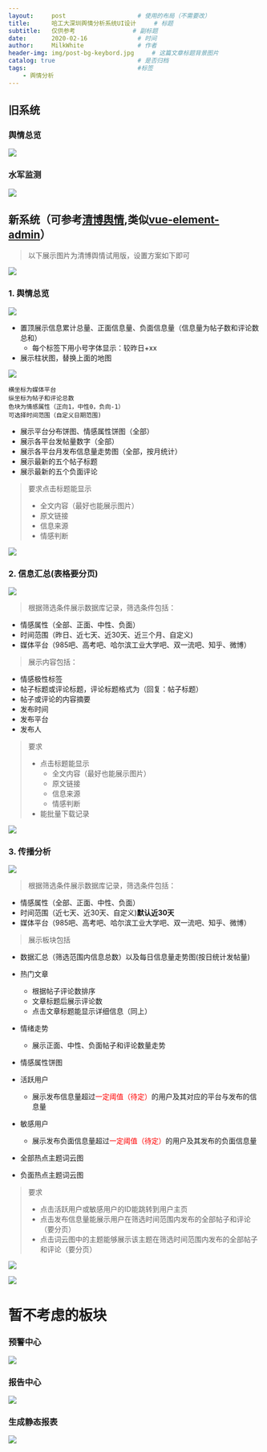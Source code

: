 ```yaml
---
layout:     post                    # 使用的布局（不需要改）
title:      哈工大深圳舆情分析系统UI设计   	# 标题 
subtitle:   仅供参考				# 副标题
date:       2020-02-16              # 时间
author:     MilkWhite               # 作者
header-img: img/post-bg-keybord.jpg    	# 这篇文章标题背景图片
catalog: true                       # 是否归档
tags:                               #标签
    - 舆情分析
---
```

## 旧系统
### 舆情总览
![]({{site.url}}/img/system-design-img/old_system-min.png)
### 水军监测
![]({{site.url}}/img/system-design-img/old_system1-min.png)

## 新系统（可参考[清博舆情](http://yuqing.gsdata.cn/vindex/),类似[vue-element-admin](https://panjiachen.github.io/vue-element-admin/#/dashboard)）
> 以下展示图片为清博舆情试用版，设置方案如下即可

![]({{site.url}}/img/system-design-img/qingbo_system0_1-min.PNG)


### 1. 舆情总览
![]({{site.url}}/img/system-design-img/qingbo_system0-min.png)

* 置顶展示信息累计总量、正面信息量、负面信息量（信息量为帖子数和评论数总和）
	- 每个标签下用小号字体显示：较昨日+xx
* 展示柱状图，替换上面的地图

![]({{site.url}}/img/system-design-img/histogram-min.png)

	横坐标为媒体平台
	纵坐标为帖子和评论总数
	色块为情感属性（正向1，中性0，负向-1）
	可选择时间范围（自定义日期范围)

* 展示平台分布饼图、情感属性饼图（全部）
* 展示各平台发帖量数字（全部）
* 展示各平台月发布信息量走势图（全部，按月统计）
* 展示最新的五个帖子标题
* 展示最新的五个负面评论

> 要求点击标题能显示
> 
> - 全文内容（最好也能展示图片）
> - 原文链接
> - 信息来源
> - 情感判断
	
![]({{site.url}}/img/system-design-img/qingbo_system1_1-min.png)

### 2. 信息汇总(表格要分页)
![]({{site.url}}/img/system-design-img/qingbo_system1-min.png)

> 根据筛选条件展示数据库记录，筛选条件包括：

* 情感属性（全部、正面、中性、负面）
* 时间范围（昨日、近七天、近30天、近三个月、自定义)
* 媒体平台（985吧、高考吧、哈尔滨工业大学吧、双一流吧、知乎、微博）

> 展示内容包括：

* 情感极性标签
* 帖子标题或评论标题，评论标题格式为（回复：帖子标题）
* 帖子或评论的内容摘要
* 发布时间
* 发布平台
* 发布人

> 要求
> 
> * 点击标题能显示
> 	- 全文内容（最好也能展示图片）
> 	- 原文链接
> 	- 信息来源
> 	- 情感判断
> * 能批量下载记录

![]({{site.url}}/img/system-design-img/qingbo_system1_1-min.png)


### 3. 传播分析
![]({{site.url}}/img/system-design-img/qingbo_system2-min.png)

> 根据筛选条件展示数据库记录，筛选条件包括：

* 情感属性（全部、正面、中性、负面）
* 时间范围（近七天、近30天、自定义)**默认近30天**
* 媒体平台（985吧、高考吧、哈尔滨工业大学吧、双一流吧、知乎、微博）

> 展示板块包括

* 数据汇总（筛选范围内信息总数）以及每日信息量走势图(按日统计发帖量)
* 热门文章
  - 根据帖子评论数排序
  - 文章标题后展示评论数
  - 点击文章标题能显示详细信息（同上）

* 情绪走势
  - 展示正面、中性、负面帖子和评论数量走势
* 情感属性饼图

* 活跃用户
	- 展示发布信息量超过<font color=red>一定阈值（待定）</font>的用户及其对应的平台与发布的信息量
* 敏感用户
	- 展示发布负面信息量超过<font color=red>一定阈值（待定）</font>的用户及其发布的负面信息量
* 全部热点主题词云图
* 负面热点主题词云图

> 要求
> 
> * 点击活跃用户或敏感用户的ID能跳转到用户主页
> * 点击发布信息量能展示用户在筛选时间范围内发布的全部帖子和评论（要分页）
> * 点击词云图中的主题能够展示该主题在筛选时间范围内发布的全部帖子和评论（要分页）

![]({{site.url}}/img/system-design-img/qingbo_system2_1-min.png)

![]({{site.url}}/img/system-design-img/qingbo_system2_2-min.png)

# 暂不考虑的板块
### 预警中心
![]({{site.url}}/img/system-design-img/qingbo_system3-min.png)
### 报告中心
![]({{site.url}}/img/system-design-img/qingbo_system5-min.png)
### 生成静态报表
![]({{site.url}}/img/system-design-img/qingbo_system4-min.png)

